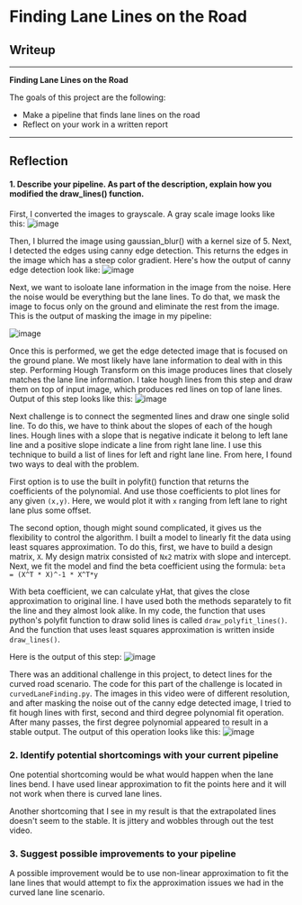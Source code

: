 # **Finding Lane Lines on the Road** 

## Writeup

---

**Finding Lane Lines on the Road**

The goals of this project are the following:
* Make a pipeline that finds lane lines on the road
* Reflect on your work in a written report

---

## Reflection

#### 1. Describe your pipeline. As part of the description, explain how you modified the draw_lines() function.

First, I converted the images to grayscale. A gray scale image looks like this:
![image](https://user-images.githubusercontent.com/8539470/83980667-917bac80-a8e5-11ea-8bc9-39204e1bd023.png)

Then, I blurred the image using gaussian_blur() with a kernel size of 5. Next, I detected the edges using canny edge detection. This returns the edges in the image which has a steep color gradient. Here's how the output of canny edge detection look like:
![image](https://user-images.githubusercontent.com/8539470/83980694-bd972d80-a8e5-11ea-936d-ae260e701d64.png)

Next, we want to isoloate lane information in the image from the noise. Here the noise would be everything but the lane lines. To do that, we mask the image to focus only on the ground and eliminate the rest from the image. This is the output of masking the image in my pipeline:

![image](https://user-images.githubusercontent.com/8539470/83980722-ee776280-a8e5-11ea-9cdc-591f6703fa9d.png)

Once this is performed, we get the edge detected image that is focused on the ground plane. We most likely have lane information to deal with in this step. Performing Hough Transform on this image produces lines that closely matches the lane line information. I take hough lines from this step and draw them on top of input image, which produces red lines on top of lane lines. Output of this step looks like this: 
![image](https://user-images.githubusercontent.com/8539470/83980617-38137d80-a8e5-11ea-9d92-33378c266581.png)

Next challenge is to connect the segmented lines and draw one single solid line. To do this, we have to think about the slopes of each of the hough lines. Hough lines with a slope that is negative indicate it belong to left lane line and a positive slope indicate a line from right lane line. I use this technique to build a list of lines for left and right lane line. From here, I found two ways to deal with the problem. 

First option is to use the built in polyfit() function that returns the coefficients of the polynomial. And use those coefficients to plot lines for any given `(x,y)`. Here, we would plot it with `x` ranging from left lane to right lane plus some offset. 

The second option, though might sound complicated, it gives us the flexibility to control the algorithm. I built a model to linearly fit the data using least squares approximation. To do this, first, we have to build a design matrix, `X`. My design matrix consisted of `Nx2` matrix with slope and intercept. Next, we fit the model and find the beta coefficient using the formula:
`beta = (X^T * X)^-1 * X^T*y`
                                          
With beta coefficient, we can calculate yHat, that gives the close approximation to original line. I have used both the methods separately to fit the line and they almost look alike. In my code, the function that uses python's polyfit function to draw solid lines is called `draw_polyfit_lines()`. And the function that uses least squares approximation is written inside `draw_lines()`. 

Here is the output of this step: 
![image](https://user-images.githubusercontent.com/8539470/83981243-2aacc200-a8ea-11ea-9fdb-56bc2a009634.png)



There was an additional challenge in this project, to detect lines for the curved road scenario. The code for this part of the challenge is located in `curvedLaneFinding.py`. The images in this video were of different resolution, and after masking the noise out of the canny edge detected image, I tried to fit hough lines with first, second and third degree polynomial fit operation. After many passes, the first degree polynomial appeared to result in a stable output. The output of this operation looks like this:
![image](https://user-images.githubusercontent.com/8539470/83981479-297c9480-a8ec-11ea-9f4b-43584179bf26.png)


### 2. Identify potential shortcomings with your current pipeline


One potential shortcoming would be what would happen when the lane lines bend. I have used linear approximation to fit the points here and it will not work when there is curved lane lines.

Another shortcoming that I see in my result is that the extrapolated lines doesn't seem to the stable. It is jittery and wobbles through out the test video. 


### 3. Suggest possible improvements to your pipeline

A possible improvement would be to use non-linear approximation to fit the lane lines that would attempt to fix the approximation issues we had in the curved lane line scenario. 

